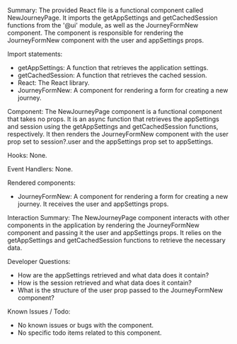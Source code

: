 Summary:
The provided React file is a functional component called NewJourneyPage. It imports the getAppSettings and getCachedSession functions from the '@ui' module, as well as the JourneyFormNew component. The component is responsible for rendering the JourneyFormNew component with the user and appSettings props.

Import statements:
- getAppSettings: A function that retrieves the application settings.
- getCachedSession: A function that retrieves the cached session.
- React: The React library.
- JourneyFormNew: A component for rendering a form for creating a new journey.

Component:
The NewJourneyPage component is a functional component that takes no props. It is an async function that retrieves the appSettings and session using the getAppSettings and getCachedSession functions, respectively. It then renders the JourneyFormNew component with the user prop set to session?.user and the appSettings prop set to appSettings.

Hooks:
None.

Event Handlers:
None.

Rendered components:
- JourneyFormNew: A component for rendering a form for creating a new journey. It receives the user and appSettings props.

Interaction Summary:
The NewJourneyPage component interacts with other components in the application by rendering the JourneyFormNew component and passing it the user and appSettings props. It relies on the getAppSettings and getCachedSession functions to retrieve the necessary data.

Developer Questions:
- How are the appSettings retrieved and what data does it contain?
- How is the session retrieved and what data does it contain?
- What is the structure of the user prop passed to the JourneyFormNew component?

Known Issues / Todo:
- No known issues or bugs with the component.
- No specific todo items related to this component.